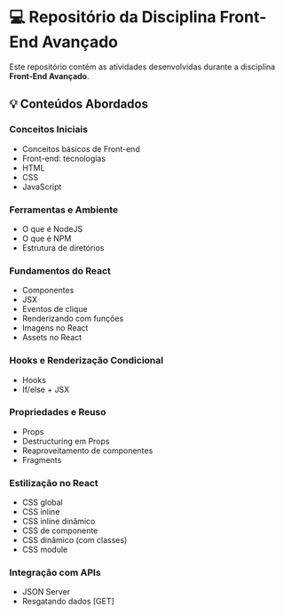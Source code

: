 # 💻 Repositório da Disciplina Front-End Avançado

Este repositório contém as atividades desenvolvidas durante a disciplina **Front-End Avançado**.

## 💡 Conteúdos Abordados

### Conceitos Iniciais
- Conceitos básicos de Front-end  
- Front-end: tecnologias 
- HTML
- CSS
- JavaScript 

### Ferramentas e Ambiente
- O que é NodeJS  
- O que é NPM  
- Estrutura de diretórios  

### Fundamentos do React
- Componentes  
- JSX  
- Eventos de clique  
- Renderizando com funções  
- Imagens no React  
- Assets no React  

### Hooks e Renderização Condicional
- Hooks  
- If/else + JSX  

### Propriedades e Reuso
- Props  
- Destructuring em Props  
- Reaproveitamento de componentes  
- Fragments  

### Estilização no React
- CSS global  
- CSS inline  
- CSS inline dinâmico  
- CSS de componente  
- CSS dinâmico (com classes)  
- CSS module  

### Integração com APIs
- JSON Server  
- Resgatando dados [GET]  

